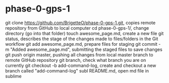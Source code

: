 # phase-0-gps-1

git clone https://github.com/BrigetteO/phase-0-gps-1.git, copies remote repository from GitHub to local computer 
cd phase-0-gps-1/, change directory (go into that folder)
touch awesome_page.md, create a new file 
git status, describes the stage of the changes made to files/folders in the Git workflow 
git add awesome_page.md, prepare files for staging 
git commit -m "Added awesome_page.md", submitting the staged files to save changes 
git push origin master, pushing all changes from local master branch to remote GitHub repository
git branch, check what branch you are on currently 
git checkout -b add-command-log, create and checkout a new branch called "add-command-log"
subl README.md, open md file in sublime